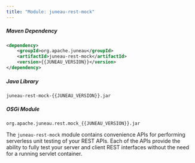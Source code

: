 ```yaml
---
title: "Module: juneau-rest-mock"
---
```


##### Maven Dependency

```xml
<dependency>
    <groupId>org.apache.juneau</groupId>
    <artifactId>juneau-rest-mock</artifactId>
    <version>{{JUNEAU_VERSION}}</version>
</dependency>
```

##### Java Library

```text
juneau-rest-mock-{{JUNEAU_VERSION}}.jar
```

##### OSGi Module

```text
org.apache.juneau.rest.mock_{{JUNEAU_VERSION}}.jar
```

The `juneau-rest-mock` module contains convenience APIs for performing serverless unit
testing of your REST APIs.
Each of the APIs provide the ability to fully test your server and client REST interfaces without the
need for a running servlet container.
